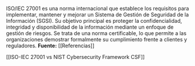 ISO/IEC 27001 es una norma internacional que establece los requisitos para implementar, mantener y mejorar un Sistema de Gestión de Seguridad de la Información (SGSI). Su objetivo principal es proteger la confidencialidad, integridad y disponibilidad de la información mediante un enfoque de gestión de riesgos. Se trata de una norma certificable, lo que permite a las organizaciones demostrar formalmente su cumplimiento frente a clientes y reguladores.
**Fuente:** [[Referencias]]

[[ISO-IEC 27001 vs NIST Cybersecurity Framework CSF]]
